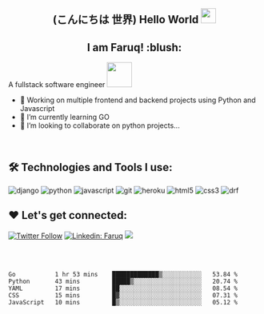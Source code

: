 ###
<h2 align="center"> (こんにちは  世界) Hello World <img src="https://user-images.githubusercontent.com/42378118/110234147-e3259600-7f4e-11eb-95be-0c4047144dea.gif" width="30"></h2>
<h2 align="center"> I am Faruq! :blush: </h2>

   A fullstack software engineer <img src="https://media2.giphy.com/media/RbDKaczqWovIugyJmW/giphy.gif?cid=ecf05e47hb12laxld7yum97n4t13k9vbcn4cfgg77hbss6aj&rid=giphy.gif&ct=g" width="50">

- 🔭 Working on multiple frontend and backend projects using Python and Javascript
- 🌱 I’m currently learning GO
- 👯 I’m looking to collaborate on python projects...
<br>


## :hammer_and_wrench: Technologies and Tools I use:

<p align="left">
<img  alt="django" src="https://img.shields.io/badge/Django-092E20?style=for-the-badge&logo=django&logoColor=white"/>

<img alt="python" src="https://img.shields.io/badge/Python-3776AB?style=for-the-badge&logo=python&logoColor=white"/>

<img alt="javascript" src="https://img.shields.io/badge/JavaScript-F7DF1E?style=for-the-badge&logo=javascript&logoColor=black"/>

<img alt="git" src="https://img.shields.io/badge/Git-F05032?style=for-the-badge&logo=git&logoColor=white"/>

<img alt="heroku" src="https://img.shields.io/badge/Heroku-430098?style=for-the-badge&logo=heroku&logoColor=white"/>

<img alt="html5" src="https://img.shields.io/badge/HTML5-E34F26?style=for-the-badge&logo=html5&logoColor=white"/>

<img alt="css3" src="https://img.shields.io/badge/CSS3-1572B6?style=for-the-badge&logo=css3&logoColor=white"/>

<img  alt="drf" src="https://img.shields.io/badge/DJANGO-REST-ff1709?style=for-the-badge&logo=django&logoColor=white&color=ff1709&labelColor=gray"/>

</p>

## :heart: Let's get connected:
[![Twitter Follow](https://img.shields.io/twitter/follow/_Ace_II?label=Follow)](https://twitter.com/intent/follow?screen_name=_Ace_II)
[![Linkedin: Faruq](https://img.shields.io/badge/-faruq-blue?style=flat-square&logo=Linkedin&logoColor=white&link=https://www.linkedin.com/in/faruq-abdulsalam-b2847b160)](https://www.linkedin.com/in/faruq-abdulsalam-b2847b160)
![](https://visitor-badge.glitch.me/badge?page_id=faruqt.faruqt)

<br>
<br>

<!--START_SECTION:waka-->
```text
Go           1 hr 53 mins    █████████████▒░░░░░░░░░░░   53.84 % 
Python       43 mins         █████▒░░░░░░░░░░░░░░░░░░░   20.74 % 
YAML         17 mins         ██░░░░░░░░░░░░░░░░░░░░░░░   08.54 % 
CSS          15 mins         █▓░░░░░░░░░░░░░░░░░░░░░░░   07.31 % 
JavaScript   10 mins         █▒░░░░░░░░░░░░░░░░░░░░░░░   05.12 % 
```
<!--END_SECTION:waka-->

